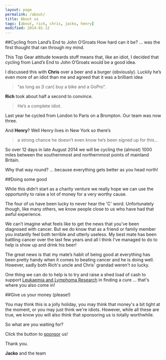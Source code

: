 ```yaml
---
layout: page
permalink: /about/
title: About us
tags: [about, rich, chris, jacko, henry]
modified: 2014-01-12
---
```


##Cycling from Land’s End to John O’Groats
How hard can it be? … was the first thought that ran through my mind.

This Top Gear attitude towards stuff means that, like an idiot, I decided that cycling from Land’s End to John O’Groats would be a good idea.

I discussed this with **Chris** over a beer and a burger (obviously). Luckily he’s even more of an idiot than me and agreed that it was a brilliant idea

> “as long as [I can] buy a bike and a GoPro”.

**Rich** took about half a second to convince.

> He’s a complete idiot. 

Last year he cycled from London to Paris on a Brompton. Our team was now three.

And **Henry**? Well Henry lives in New York so there’s 

> a strong chance he doesn’t even know he’s been signed up for this…

So over 12 days in late August 2014 we will be cycling the (almost) 1000 miles between the southernmost and northernmost points of mainland Britain.

Why that way round? … because everything gets better as you head north!

##Doing some good

While this didn’t start as a charity venture we really hope we can use the opportunity to raise a lot of money for a very worthy cause.

The four of us have been lucky to never hear the 'C' word. Unfortunately though, like many others, we know people close to us who have had that awful experience.

We can’t imagine what feels like to get the news that you've been diagnosed with cancer. But we do know that as a friend or family member you instantly feel both terrible and utterly useless. My best mate has been battling cancer over the last few years and all I think I've managed to do to help is show up and drink his beer!

The great news is that my mate’s habit of being good at everything has been pretty handy when it comes to beating cancer and he is doing well. However, sadly both Rich's uncle and Chris' grandad weren't so lucky.

One thing we can do to help is to try and raise a shed load of cash to support [Leukaemia and Lymphoma Research](http://www.leukaemialymphomaresearch.org.uk/) in finding a cure ... that's where you also come in!

##Give us your money (please!)

You may think this is a jolly holiday, you may think that money's a bit tight at the moment, or you may just think we're idiots. However, while all these are true, we know you will also think that sponsoring us is totally worthwhile.

So what are you waiting for?

Click the button to <a href = 'https://www.justgiving.com/lejogs2014' class = 'btn'>sponsor</a> us!

Thank you.

**Jacko** and the team


